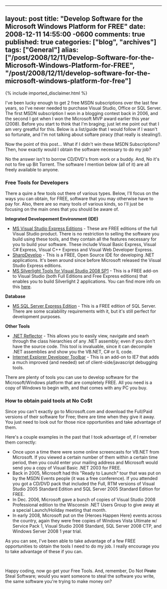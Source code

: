   ---
  layout: post
  title: "Develop Software for the Microsoft Windows Platform for FREE"
  date: 2008-12-11 14:55:00 -0600
  comments: true
  published: true
  categories: ["blog", "archives"]
  tags: ["General"]
  alias: ["/post/2008/12/11/Develop-Software-for-the-Microsoft-Windows-Platform-for-FREE", "/post/2008/12/11/develop-software-for-the-microsoft-windows-platform-for-free"]
  ---
<!-- more -->
{% include imported_disclaimer.html %}
<p>I've been lucky enough to get 2 free MSDN subscriptions over the last few years, so I've never needed to purchase Visual Studio, Office or SQL Server. The first MSDN subscription I won in a blogging contest back in 2006, and the second I got when I won the Microsoft MVP award earlier this year (2008). Before you start to think that I'm braging; just let me point out that I am very greatful for this. Below is a list/guide that I would follow if I wasn't so fortunate, and I'm not talking about softare piracy (that really is stealing!).</p>
<p>Now the point of this post... What if I didn't win these MSDN Subscriptions? Then, how exactly would I obtain the software necessary to do my job?</p>
<p>No the answer isn't to borrow CD/DVD's from work or a buddy. And, No it's not to fire up Bit Torrent. The software I mention below (all of it) are all freely available to anyone.</p>
<h3>Free Tools for Developers</h3>
<p>There a quire a few tools out there of various types. Below, I'll focus on the ways you can obtain, for FREE, software that you may otherwise have to pay for. Also, there are so many tools of various kinds, so I'll just be focusing on the main ones that you should be aware of.</p>
<p><strong>Integrated Developement Environment (IDE)</strong></p>
<ul>
<li><a href="http://www.microsoft.com/express/">MS Visual Studio Express Editions</a> - These are FREE editions of the full Visual Studio product. There is no restriction to selling the software you build using these tools, and they contain all the features necessary for you to build your software. These include Visual Basic Express, Visual C# Express, Visual C++ Express and Visual Web Developer Express. </li>
<li><a href="http://icsharpcode.net/OpenSource/SD/Default.aspx">SharpDevelop</a> - This is a FREE, Open Source IDE for developing .NET applications. It's been around since before Microsoft released the Visual Studio Express editions.</li>
<li><a href="http://www.microsoft.com/downloads/details.aspx?FamilyId=c22d6a7b-546f-4407-8ef6-d60c8ee221ed&amp;displaylang=en">MS Silverlight Tools for Visual Studio 2008 SP1</a> - This is a FREE add-on to Visual Studio (both Full Editions and Free Express editions) that enables you to build Silverlight 2 applications. You can find more info on this <a href="http://silverlight.net/GetStarted/">here</a>. </li>
</ul>
<p><strong>Database</strong></p>
<ul>
<li><a href="http://www.microsoft.com/express/sql/default.aspx">MS SQL Server Express Edition</a> - This is a FREE edition of SQL Server. There are some scalability requirements with it, but it's still perfect for development purposes. </li>
</ul>
<p><strong>Other Tools</strong></p>
<ul>
<li><a href="http://www.red-gate.com/products/reflector/">.NET Reflector</a> - This allows you to easily view, navigate and searh through the class hierarchies of any .NET assembly; even if you don't have the source code. This tool is invaluable, since it can decompile .NET assemblies and show you the VB.NET, C# or IL code. </li>
<li><a href="http://www.microsoft.com/downloads/details.aspx?familyid=e59c3964-672d-4511-bb3e-2d5e1db91038&amp;displaylang=en">Internet Explorer Developer Toolbar</a> - This is an add-on to IE7 that adds a much improved (and needed) set of client-side/javascript debugging tools. </li>
</ul>
<p>There are plenty of tools you can use to develop software for the Microsoft/Windows platform that are completely FREE. All you need is a copy of Windows to begin with, and that comes with any PC you buy.</p>
<h3>How to obtain paid tools at No Co$t</h3>
<p>Since you can't exactly go to Microsoft.com and download the Full/Paid versions of their software for Free; there are time when they give it away. You just need to look out for those nice opportunities and take advantage of them.</p>
<p>Here's a couple examples in the past that I took advantage of, if I remeber them correctly:</p>
<ul>
<li>Once upon a time there were some online screencasts for VB.NET from Microsoft. If you viewed a certain number of them within a certain time period, then you could enter your mailing address and Microsoft would send you a copy of Visual Basic .NET 2003 for FREE.</li>
<li>Back in 2005, Microsoft had this "Ready to Launch" tour that was put on by the MSDN Events people (it was a free conference). If you attended you got a CD/DVD pack that included the Full, RTM versions of Visual Studio 2005 Standard Edition and SQL Server 2005 Standard Edition for FREE.</li>
<li>In Dec. 2006, Microsoft gave a bunch of copies of Visual Studio 2008 Professional edition to the Wisconsin .NET Users Group to give away at a special Launch/Holiday meeting that month. </li>
<li>In early 2008, Microsoft put on the {Heroes Happen Here} events across the country, again they were free copies of Windows Vista Ultimate w/ Service Pack 1, Visual Studio 2008 Standard, SQL Server 2008 CTP, and Windows Server 2008 1 year trial.</li>
</ul>
<p>As you can see, I've been able to take advantage of a few FREE opportunities to obtain the tools I need to do my job. I really encourage you to take advantage of these if you can.</p>
<p>&nbsp;</p>
<p>Happy coding, now go get your Free Tools. And, remember, Do Not <span style="text-decoration: line-through;">Pirate</span> Steal Software; would you want someone to steal the software you write, the same software you're trying to make money on?</p>
<p>&nbsp;</p>
